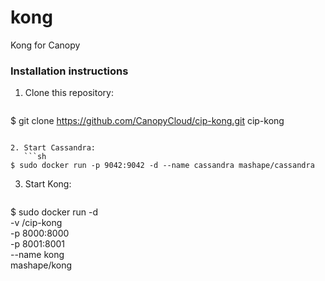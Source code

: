 # kong
Kong for Canopy

### Installation instructions

1. Clone this repository:
   ```sh
$ git clone https://github.com/CanopyCloud/cip-kong.git cip-kong
```

2. Start Cassandra:
   ```sh
$ sudo docker run -p 9042:9042 -d --name cassandra mashape/cassandra
```

3. Start Kong:
   ```sh
$ sudo docker run -d \
    -v /cip-kong \
    -p 8000:8000 \
    -p 8001:8001 \
    --name kong \
    mashape/kong
```
